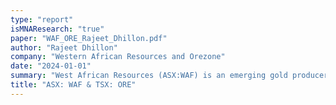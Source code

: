```yaml
---
type: "report"
isMNAResearch: "true"
paper: "WAF_ORE_Rajeet_Dhillon.pdf"
author: "Rajeet Dhillon"
company: "Western African Resources and Orezone"
date: "2024-01-01"
summary: "West African Resources (ASX:WAF) is an emerging gold producer based in Australia. The company operates in Burkina Faso, Africa. WAF owns the Sanbrado Gold Mine (90% ownership), the Kiaka Gold Project (90% ownership), and the Toega Gold Project (90% ownership). Orezone Gold Corporation (TSX:ORE) is a small-cap gold producer based in Vancouver, Canada. The company’s operations focus on its 90% interest in the open-pit Bomboré Gold Mine in Burkina Faso, Africa. This report analyzes potential strategic alternatives between these two companies."
title: "ASX: WAF & TSX: ORE"
---
```

